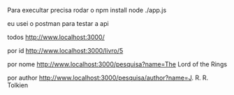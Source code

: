 Para execultar precisa rodar o 
npm install
node ./app.js

eu usei o postman para testar a api
 
todos http://www.localhost:3000/

por id http://www.localhost:3000/livro/5

por nome http://www.localhost:3000/pesquisa?name=The Lord of the Rings

por author http://www.localhost:3000/pesquisa/author?name=J. R. R. Tolkien